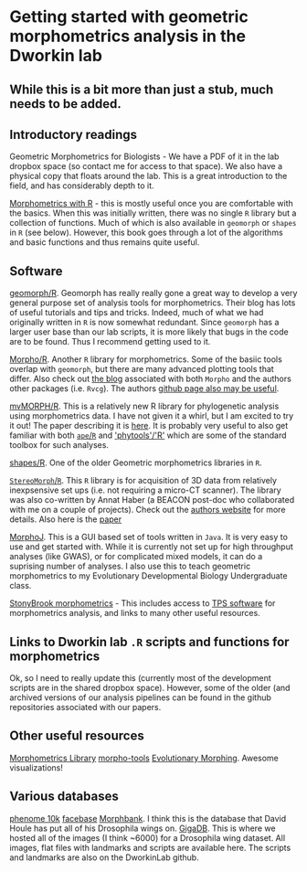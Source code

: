 Getting started with geometric morphometrics analysis in the Dworkin lab
========================================================================

## While this is a bit more than just a stub, much needs to be added.


## Introductory readings
Geometric Morphometrics for Biologists - We have a PDF of it in the lab dropbox space (so contact me for access to that space). We also have a physical copy that floats around the lab. This is a great introduction to the field, and has considerably depth to it.

[Morphometrics with R](http://ezproxy.msu.edu:2047/login?url=http://link.springer.com/openurl?genre=book&isbn=978-0-387-77789-4) - this is mostly useful once you are comfortable with the basics. When this was initially written, there was no single  `R` library but a collection of functions. Much of which is also available in `geomorph` or `shapes` in `R` (see below). However, this book goes through a lot of the algorithms and basic functions and thus remains quite useful.

## Software
[geomorph/R](http://www.geomorph.net/). Geomorph has really really gone a great way to develop a very general purpose set of analysis tools for morphometrics. Their blog has lots of useful tutorials and tips and tricks. Indeed, much of what we had originally written in `R` is now somewhat redundant. Since `geomorph` has a larger user base than our lab scripts, it is more likely that bugs in the code are to be found. Thus I recommend getting used to it. 

[Morpho/R](https://cran.r-project.org/web/packages/Morpho/index.html). Another `R` library for morphometrics. Some of the basiic tools overlap with `geomorph`, but there are many advanced plotting tools that differ. Also check out [the blog](http://zarquon42b.github.io/) associated with both `Morpho` and the authors other packages (i.e. `Rvcg`). The authors [github page also may be useful](https://github.com/zarquon42b).

[mvMORPH/R](https://cran.r-project.org/web/packages/mvMORPH/index.html). This is a relatively new R library for phylogenetic analysis using morphometrics data. I have not given it a whirl, but I am excited to try it out! The paper describing it is [here](http://onlinelibrary.wiley.com/doi/10.1111/2041-210X.12420/full). It is probably very useful to also get familiar with both [`ape`/`R`](https://cran.r-project.org/web/packages/ape/index.html) and ['phytools'/'R'](https://cran.r-project.org/web/packages/phytools/index.html) which are some of the standard toolbox for such analyses.

[shapes/R](http://cran.r-project.org/web/packages/shapes/index.html). One of the older Geometric morphometrics libraries in `R`. 

[`StereoMorph`/`R`](https://cran.r-project.org/web/packages/StereoMorph/index.html). This `R` library is for acquisition of 3D data from relatively inexpsensive set ups (i.e. not requiring a micro-CT scanner). The library was also co-written by Annat Haber (a BEACON post-doc who collaborated with me on a couple of projects). Check out the [authors website](http://home.uchicago.edu/~aolsen/software/stereomorph.shtml) for more details. Also here is the [paper](http://onlinelibrary.wiley.com/doi/10.1111/2041-210X.12420/full)

[MorphoJ](http://www.flywings.org.uk/MorphoJ_page.htm). This is a GUI based set of tools written in `Java`. It is very easy to use and get started with. While it is currently not set up for high throughput analyses (like GWAS), or for complicated mixed models, it can do a suprising number of analyses. I also use this to teach geometric morphometrics to my Evolutionary Developmental Biology Undergraduate class.

[StonyBrook morphometrics](http://life.bio.sunysb.edu/morph/) -  This includes access to [TPS software](http://life.bio.sunysb.edu/morph/) for morphometrics analysis, and links to many other useful resources.

## Links to Dworkin lab `.R` scripts and functions for morphometrics
Ok, so I need to really update this (currently most of the development scripts are in the shared dropbox space). However, some of the older (and archived versions of our analysis pipelines can be found in the github repositories associated with our papers.


## Other useful resources
[Morphometrics Library](http://morpholib.eu.pn/cms/)
[morpho-tools](http://morpho-tools.net/)
[Evolutionary Morphing](http://www.idav.ucdavis.edu/research/EvoMorph). Awesome visualizations!

## Various databases
[phenome 10k](http://phenome10k.org/)
[facebase](https://www.facebase.org/)
[Morphbank](http://www.morphbank.net/). I think this is the database that David Houle has put all of his Drosophila wings on.
[GigaDB](http://gigadb.org/dataset/100141). This is where we hosted all of the images (I think ~6000) for a Drosophila wing dataset. All images, flat files with landmarks and scripts are available here. The scripts and landmarks are also on the DworkinLab github.

